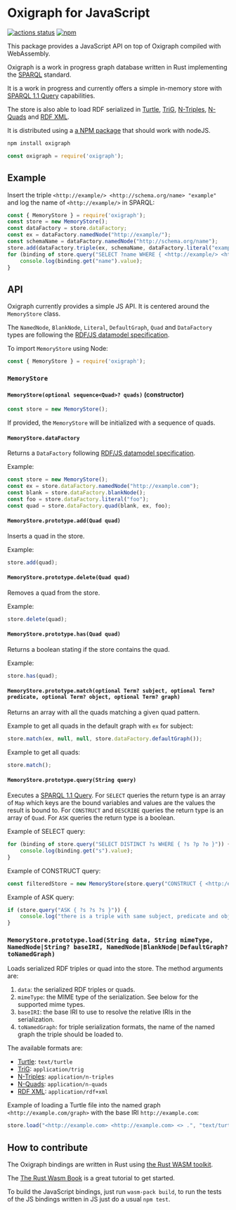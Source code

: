 Oxigraph for JavaScript
=======================

[![actions status](https://github.com/oxigraph/oxigraph/workflows/build/badge.svg)](https://github.com/oxigraph/oxigraph/actions)
[![npm](https://img.shields.io/npm/v/oxigraph)](https://www.npmjs.com/package/oxigraph)

This package provides a JavaScript API on top of Oxigraph compiled with WebAssembly.

Oxigraph is a work in progress graph database written in Rust implementing the [SPARQL](https://www.w3.org/TR/sparql11-overview/) standard.

It is a work in progress and currently offers a simple in-memory store with [SPARQL 1.1 Query](https://www.w3.org/TR/sparql11-query/) capabilities.

The store is also able to load RDF serialized in [Turtle](https://www.w3.org/TR/turtle/), [TriG](https://www.w3.org/TR/trig/), [N-Triples](https://www.w3.org/TR/n-triples/), [N-Quads](https://www.w3.org/TR/n-quads/) and [RDF XML](https://www.w3.org/TR/rdf-syntax-grammar/).


It is distributed using a [a NPM package](https://www.npmjs.com/package/oxigraph) that should work with nodeJS.

```bash
npm install oxigraph
```

```js
const oxigraph = require('oxigraph');
```

## Example

Insert the triple `<http://example/> <http://schema.org/name> "example"` and log the name of `<http://example/>` in SPARQL:
```js
const { MemoryStore } = require('oxigraph');
const store = new MemoryStore();
const dataFactory = store.dataFactory;
const ex = dataFactory.namedNode("http://example/");
const schemaName = dataFactory.namedNode("http://schema.org/name");
store.add(dataFactory.triple(ex, schemaName, dataFactory.literal("example")));
for (binding of store.query("SELECT ?name WHERE { <http://example/> <http://schema.org/name> ?name }")) {
    console.log(binding.get("name").value);
}
```

## API

Oxigraph currently provides a simple JS API.
It is centered around the `MemoryStore` class.

The `NamedNode`, `BlankNode`, `Literal`, `DefaultGraph`, `Quad` and `DataFactory` types
are following the [RDF/JS datamodel specification](https://rdf.js.org/data-model-spec/).

To import `MemoryStore` using Node:
```js
const { MemoryStore } = require('oxigraph');
```

### `MemoryStore`

#### `MemoryStore(optional sequence<Quad>? quads)` (constructor)
```js
const store = new MemoryStore();
```

If provided, the `MemoryStore` will be initialized with a sequence of quads.

#### `MemoryStore.dataFactory`
Returns a `DataFactory` following [RDF/JS datamodel specification](https://rdf.js.org/data-model-spec/).

Example:
```js
const store = new MemoryStore();
const ex = store.dataFactory.namedNode("http://example.com");
const blank = store.dataFactory.blankNode();
const foo = store.dataFactory.literal("foo");
const quad = store.dataFactory.quad(blank, ex, foo);
```

#### `MemoryStore.prototype.add(Quad quad)`
Inserts a quad in the store.

Example:
```js
store.add(quad);
```

#### `MemoryStore.prototype.delete(Quad quad)`
Removes a quad from the store.

Example:
```js
store.delete(quad);
```

#### `MemoryStore.prototype.has(Quad quad)`
Returns a boolean stating if the store contains the quad.

Example:
```js
store.has(quad);
```

#### `MemoryStore.prototype.match(optional Term? subject, optional Term? predicate, optional Term? object, optional Term? graph)`
Returns an array with all the quads matching a given quad pattern.

Example to get all quads in the default graph with `ex` for subject:
```js
store.match(ex, null, null, store.dataFactory.defaultGraph());
```

Example to get all quads:
```js
store.match();
```

#### `MemoryStore.prototype.query(String query)`
Executes a [SPARQL 1.1 Query](https://www.w3.org/TR/sparql11-query/).
For `SELECT` queries the return type is an array of `Map` which keys are the bound variables and values are the values the result is bound to.
For `CONSTRUCT` and `ÐESCRIBE` queries the return type is an array of `Quad`.
For `ASK` queries the return type is a boolean.

Example of SELECT query:
```js
for (binding of store.query("SELECT DISTINCT ?s WHERE { ?s ?p ?o }")) {
    console.log(binding.get("s").value);
}
```

Example of CONSTRUCT query:
```js
const filteredStore = new MemoryStore(store.query("CONSTRUCT { <http:/example.com/> ?p ?o } WHERE { <http:/example.com/> ?p ?o }"));
```

Example of ASK query:
```js
if (store.query("ASK { ?s ?s ?s }")) {
    console.log("there is a triple with same subject, predicate and object");
}
```

### `MemoryStore.prototype.load(String data, String mimeType, NamedNode|String? baseIRI, NamedNode|BlankNode|DefaultGraph? toNamedGraph)`

Loads serialized RDF triples or quad into the store.
The method arguments are:
1. `data`: the serialized RDF triples or quads.
2. `mimeType`: the MIME type of the serialization. See below for the supported mime types.
3. `baseIRI`: the base IRI to use to resolve the relative IRIs in the serialization.
4. `toNamedGraph`: for triple serialization formats, the name of the named graph the triple should be loaded to.

The available formats are:
* [Turtle](https://www.w3.org/TR/turtle/): `text/turtle`
* [TriG](https://www.w3.org/TR/trig/): `application/trig`
* [N-Triples](https://www.w3.org/TR/n-triples/): `application/n-triples`
* [N-Quads](https://www.w3.org/TR/n-quads/): `application/n-quads`
* [RDF XML](https://www.w3.org/TR/rdf-syntax-grammar/): `application/rdf+xml`

Example of loading a Turtle file into the named graph `<http://example.com/graph>` with the base IRI `http://example.com`:
```js
store.load("<http://example.com> <http://example.com> <> .", "text/turtle", "http://example.com", store.dataFactory.namedNode("http://example.com/graph"));
```


## How to contribute

The Oxigraph bindings are written in Rust using [the Rust WASM toolkit](https://rustwasm.github.io/docs.html).

The [The Rust Wasm Book](https://rustwasm.github.io/docs/book/) is a great tutorial to get started.

To build the JavaScript bindings, just run `wasm-pack build`, to run the tests of the JS bindings written in JS just do a usual `npm test`.
